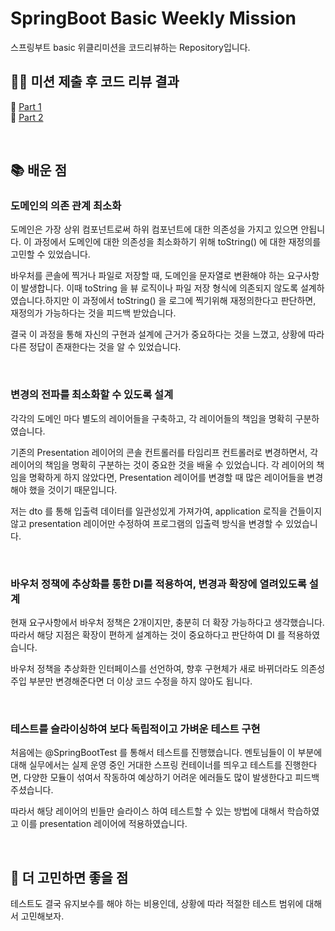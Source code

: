 # SpringBoot Basic Weekly Mission
스프링부트 basic 위클리미션을 코드리뷰하는 Repository입니다.

## 🧑‍🏫 미션 제출 후 코드 리뷰 결과
📌 [Part 1](https://github.com/prgrms-be-devcourse/springboot-basic/pull/648)
<br>
📌 [Part 2](https://github.com/prgrms-be-devcourse/springboot-basic/pull/724)

<br>

## 📚 배운 점
### 도메인의 의존 관계 최소화

도메인은 가장 상위 컴포넌트로써 하위 컴포넌트에 대한 의존성을 가지고 있으면 안됩니다. 이 과정에서 도메인에 대한 의존성을 최소화하기 위해 toString() 에 대한 재정의를 고민할 수 있었습니다.

바우처를 콘솔에 찍거나 파일로 저장할 때, 도메인을 문자열로 변환해야 하는 요구사항이 발생합니다. 이때 toString 을 뷰 로직이나 파일 저장 형식에 의존되지 않도록 설계하였습니다.하지만 이 과정에서 toString() 을 로그에 찍기위해 재정의한다고 판단하면, 재정의가 가능하다는 것을 피드백 받았습니다.

결국 이 과정을 통해 자신의 구현과 설계에 근거가 중요하다는 것을 느꼈고, 상황에 따라 다른 정답이 존재한다는 것을 알 수 있었습니다.

<br>

### 변경의 전파를 최소화할 수 있도록 설계

각각의 도메인 마다 별도의 레이어들을 구축하고, 각 레이어들의 책임을 명확히 구분하였습니다. 

기존의 Presentation 레이어의 콘솔 컨트롤러를 타임리프 컨트롤러로 변경하면서, 각 레이어의 책임을 명확히 구분하는 것이 중요한 것을 배울 수 있었습니다. 각 레이어의 책임을 명확하게 하지 않았다면, Presentation 레이어를 변경할 때 많은 레이어들을 변경해야 했을 것이기 때문입니다. 

저는 dto 를 통해 입출력 데이터를 일관성있게 가져가여, application 로직을 건들이지 않고 presentation 레이어만 수정하여 프로그램의 입출력 방식을 변경할 수 있었습니다.

<br>

### 바우처 정책에 추상화를 통한 DI를 적용하여, 변경과 확장에 열려있도록 설계

현재 요구사항에서 바우처 정책은 2개이지만, 충분히 더 확장 가능하다고 생각했습니다. 따라서 해당 지점은 확장이 편하게 설계하는 것이 중요하다고 판단하여 DI 를 적용하였습니다.

바우처 정책을 추상화한 인터페이스를 선언하여, 향후 구현체가 새로 바뀌더라도 의존성 주입 부분만 변경해준다면 더 이상 코드 수정을 하지 않아도 됩니다.

<br>

### 테스트를 슬라이싱하여 보다 독립적이고 가벼운 테스트 구현

처음에는 @SpringBootTest 를 통해서 테스트를 진행했습니다.  멘토님들이 이 부분에 대해 실무에서는 실제 운영 중인 거대한 스프링 컨테이너를 띄우고 테스트를 진행한다면, 다양한 모듈이 섞여서 작동하여 예상하기 어려운 에러들도 많이 발생한다고 피드백 주셨습니다.

따라서 해당 레이어의 빈들만 슬라이스 하여 테스트할 수 있는 방법에 대해서 학습하였고 이를 presentation 레이어에 적용하였습니다.


<br>

## 📌 더 고민하면 좋을 점

테스트도 결국 유지보수를 해야 하는 비용인데, 상황에 따라 적절한 테스트 범위에 대해서 고민해보자.
